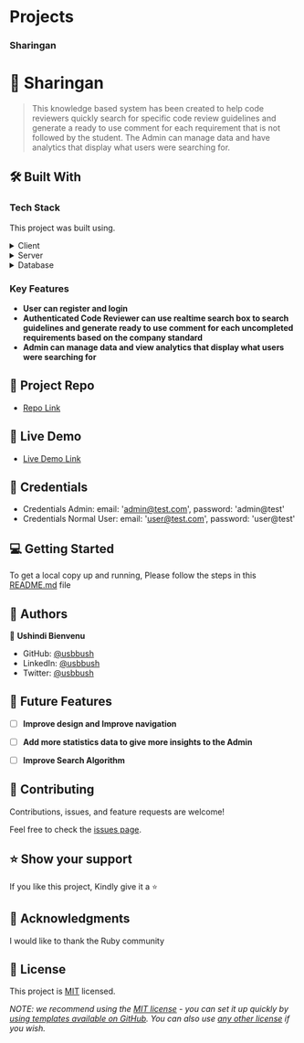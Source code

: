 # Projects

<h3><b>Sharingan</b></h3>

# 📖 Sharingan <a name="about-project"></a>

> This knowledge based system has been created to help code reviewers quickly search for specific code review guidelines
> and generate a ready to use comment
> for each requirement that is not followed by the student.
> The Admin can manage data and have analytics that display what users were searching for.

## 🛠 Built With <a name="built-with"></a>

### Tech Stack <a name="tech-stack"></a>

This project was built using.
<details>
  <summary>Client</summary>
  <ul>
    <li><a href="https://tailwindcss.com/">tailwind</a></li>
    <li><a href=https://www.w3schools.com/html/">HTML</a></li>
    <li><a href="https://developer.mozilla.org/en-US/docs/Web/CSS">CSS</a></li>
    <li><a href="https://stimulus.hotwired.dev/handbook/introduction">Stimulus</a></li>
  </ul>
</details>

<details>
  <summary>Server</summary>
  <ul>
    <li><a href="https://rubyonrails.org/">Ruby on Rails</a></li>
  </ul>
</details>

<details>
<summary>Database</summary>
  <ul>
    <li><a href="https://www.postgresql.org/">PostgreSQL</a></li>
  </ul>
</details>

<!-- Features -->

### Key Features <a name="key-features"></a>

- **User can register and login**
- **Authenticated Code Reviewer can use realtime search box to search guidelines and generate ready to use comment for
  each uncompleted requirements based on the company standard**
- **Admin can manage data and view analytics that display what users were searching for**



<!-- LIVE DEMO -->

## 🚀 Project Repo <a name="project-repo"></a>

- [Repo Link](https://github.com/bienvenuushindi/sharingan)

## 🚀 Live Demo <a name="live-demo"></a>

- [Live Demo Link](https://sharingan.up.railway.app/)

## 🚀 Credentials <a name="live-demo"></a>   
- Credentials Admin: email: 'admin@test.com', password: 'admin@test'
- Credentials Normal User: email: 'user@test.com', password: 'user@test'

<!-- ## 🚀 Video <a name="live-demo"></a> -->

<!-- - [Video Presentation](https://www.loom.com/share/7af84a32634b45a0b6b45efb63743b69) -->



<!-- GETTING STARTED -->

## 💻 Getting Started <a name="getting-started"></a>

To get a local copy up and running, Please follow the steps in this [README.md](https://github.com/bienvenuushindi/sharingan/blob/main/README.md) file


<!-- AUTHOR -->

## 👥 Authors <a name="authors"></a>

👤 **Ushindi Bienvenu**

- GitHub: [@usbbush](https://github.com/bienvenuushindi)
- LinkedIn: [@usbbush](https://www.linkedin.com/in/usbbush/)
- Twitter: [@usbbush](https://www.twitter.com/usbbush/)



<!-- FUTURE FEATURES -->

## 🔭 Future Features <a name="future-features"></a>

- [ ] **Improve design and Improve navigation**
- [ ] **Add more statistics data to give more insights to the Admin**
- [ ] **Improve Search Algorithm**



<!-- CONTRIBUTING -->

## 🤝 Contributing <a name="contributing"></a>

Contributions, issues, and feature requests are welcome!

Feel free to check the [issues page](../../issues/).



<!-- SUPPORT -->

## ⭐️ Show your support <a name="support"></a>

If you like this project, Kindly give it a ⭐



<!-- ACKNOWLEDGEMENTS -->

## 🙏 Acknowledgments <a name="acknowledgements"></a>

I would like to thank the Ruby community



<!-- LICENSE -->

## 📝 License <a name="license"></a>

This project is [MIT](./LICENSE) licensed.

_NOTE: we recommend using the [MIT license](https://choosealicense.com/licenses/mit/) - you can set it up quickly
by [using templates available on GitHub](https://docs.github.com/en/communities/setting-up-your-project-for-healthy-contributions/adding-a-license-to-a-repository).
You can also use [any other license](https://choosealicense.com/licenses/) if you wish._


